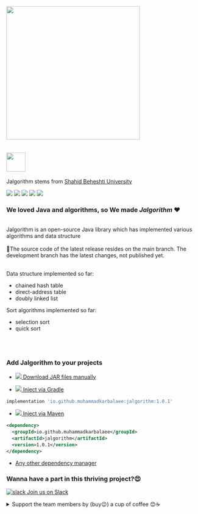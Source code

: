 <img src="readme_files/jalgorithm.jpg" alt="" width="350" height="350"/>

<br>
<br>

<p>
<img src="readme_files/sbu.logo.jfif" alt="" width="50" height="50"/>

Jalgorithm stems from
<a href="http://en.sbu.ac.ir/SitePages/Home.aspx">
 Shahid Beheshti University
</a>
</p>

<img src="https://img.shields.io/github/issues/muhammadkarbalaee/jalgorithm?style=plastic"/>
<img src="https://img.shields.io/github/forks/muhammadkarbalaee/jalgorithm?style=plastic"/>
<img src="https://img.shields.io/github/stars/muhammadkarbalaee/jalgorithm?style=plastic"/>
<img src="https://img.shields.io/github/license/muhammadkarbalaee/jalgorithm?style=plastic"/>
<img src="https://img.shields.io/twitter/urlcolor=orange&label=join%20our%20workspace&logo=slack&logoColor=red&style=social&url=https%3A%2F%2Fjoin.slack.com%2Ft%2Fjalgorithm%2Fshared_invite%2Fzt-119j0c542-P4jFxnNQblfn5q4WcanvWA"/>

### We loved Java and algorithms, so We made _Jalgorithm_ ❤

<br>
Jalgorithm is an open-source Java library which has implemented various algorithms and data structure
<br>
<br>
🚨The source code of the latest release resides on the main branch. The development branch has the latest changes, not published yet.
<br>
<br>

Data structure implemented so far:
 
- chained hash table
- direct-address table
- doubly linked list

Sort algorithms implemented so far:

- selection sort
- quick sort

<br>

<img src="readme_files/maven.jpg" alt="" width="150"/>

### Add Jalgorithm to your projects

- [<img src="readme_files/jar.png" width="30"/> Download JAR files manually](https://repo1.maven.org/maven2/io/github/muhammadkarbalaee/jalgorithm/)

- [<img src="readme_files/gradle.jpg" width="30"/> Inject via Gradle](https://search.maven.org/artifact/io.github.muhammadkarbalaee/jalgorithm/1.0.1/jar)
```groovy
implementation 'io.github.muhammadkarbalaee:jalgorithm:1.0.1'
```
- [<img src="readme_files/maven-logo.png" width="30"/> Inject via Maven](https://search.maven.org/artifact/io.github.muhammadkarbalaee/jalgorithm/1.0.1/jar)
```xml
<dependency>
  <groupId>io.github.muhammadkarbalaee</groupId>
  <artifactId>jalgorithm</artifactId>
  <version>1.0.1</version>
</dependency>
```



- [Any other dependency manager](https://mvnrepository.com/artifact/io.github.muhammadkarbalaee/jalgorithm)

### Wanna have a part in this thriving project?😍 
[<img src="https://www.vectorlogo.zone/logos/slack/slack-icon.svg" alt="slack" width="30"/> Join us on Slack](https://join.slack.com/t/jalgorithm/shared_invite/zt-119j0c542-P4jFxnNQblfn5q4WcanvWA)


<details>
  <summary>Support the team members by (buy😉) a cup of coffee 😊☕</summary>
  <a href="https://coffeebede.ir/buycoffee/muhammadksht">
    by Rials👇
    <br>
    <img width="130" class="img-fluid" src="https://coffeebede.ir/DashboardTemplateV2/app-assets/images/banner/default-yellow.svg" /></a>
    <br>
<br>
    <a href="https://link.trustwallet.com/send?coin=0&address=bc1q5pmusup3nrunesc3yezl6n83czyt29hds9lw42">
      by <img src="https://www.vectorlogo.zone/logos/bitcoin/bitcoin-icon.svg" width="30" alt="bitcoin"/>
    </a>

```
bc1q5pmusup3nrunesc3yezl6n83czyt29hds9lw42
```

<a href="https://link.trustwallet.com/send?coin=60&address=0x9e0Bd006368E2b119b8c8AA01e117dbFd594d725">
  by <img src="https://www.vectorlogo.zone/logos/ethereum/ethereum-icon.svg" width="30" alt="Ethereum"/>
</a>
     
```
0x9e0Bd006368E2b119b8c8AA01e117dbFd594d725
```

<a href="https://link.trustwallet.com/send?coin=3&address=DL3zvo932qkzAFBWtKBnoAwGU4hC2z15fA">
      by <img src="readme_files/dogecoin_Logo.png" width="30" alt="Doge Coin"/>
</a>
     
```
DL3zvo932qkzAFBWtKBnoAwGU4hC2z15fA
```


<a href="https://link.trustwallet.com/send?coin=60&address=0x9e0Bd006368E2b119b8c8AA01e117dbFd594d725&token_id=0x95aD61b0a150d79219dCF64E1E6Cc01f0B64C4cE">
      by <img src="readme_files/shib.jpg" width="30" alt="SHIB"/>
</a>
     
```
0x9e0Bd006368E2b119b8c8AA01e117dbFd594d725
```

<a href="https://link.trustwallet.com/send?coin=195&address=TV67HV7wdeCNvLUWym1CCP238MzoM9xwje">
      by <img src="readme_files/trx.jfif" width="30" alt="Tron"/>
</a>
     
```
TV67HV7wdeCNvLUWym1CCP238MzoM9xwje
```


<a href="https://link.trustwallet.com/send?coin=195&address=TV67HV7wdeCNvLUWym1CCP238MzoM9xwje&token_id=TR7NHqjeKQxGTCi8q8ZY4pL8otSzgjLj6t">
      by <img src="readme_files/usdt.png" width="30" alt="USDT"/>
</a>
     
```
TV67HV7wdeCNvLUWym1CCP238MzoM9xwje
```

<a href="mailto:muhammad.ksht@gmail.com">
     contact us for any other payment method you desire
     <br>
     <img src="https://www.vectorlogo.zone/logos/gmail/gmail-tile.svg" width="30" alt="USDT"/>
</a>
</details>  
